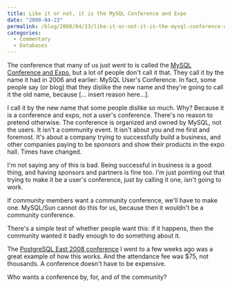 ```yaml
---
title: Like it or not, it is the MySQL Conference and Expo
date: "2008-04-23"
permalink: /blog/2008/04/23/like-it-or-not-it-is-the-mysql-conference-and-expo/
categories:
  - Commentary
  - Databases
---
```

The conference that many of us just went to is called the [MySQL Conference and Expo][1], but a lot of people don't call it that. They call it by the name it had in 2006 and earlier: MySQL User's Conference. In fact, some people say (or blog) that they dislike the new name and they're going to call it the old name, because [... insert reason here...].

I call it by the new name that some people dislike so much. Why? Because it is a conference and expo, not a user's conference. There's no reason to pretend otherwise. The conference is organized and owned by MySQL, not the users. It isn't a community event. It isn't about you and me first and foremost. It's about a company trying to successfully build a business, and other companies paying to be sponsors and show their products in the expo hall. Times have changed.

I'm not saying any of this is bad. Being successful in business is a good thing, and having sponsors and partners is fine too. I'm just pointing out that trying to make it be a user's conference, just by calling it one, isn't going to work.

If community members want a community conference, we'll have to make one. MySQL/Sun cannot do this for us, because then it wouldn't be a community conference.

There's a simple test of whether people want this: if it happens, then the community wanted it badly enough to do something about it.

The [PostgreSQL East 2008 conference][2] I went to a few weeks ago was a great example of how this works. And the attendance fee was $75, not thousands. A conference doesn't have to be expensive.

Who wants a conference by, for, and of the community?

 [1]: http://www.mysqlconf.com
 [2]: http://www.xaprb.com/blog/2008/04/01/postgresql-conference-east-2008/
